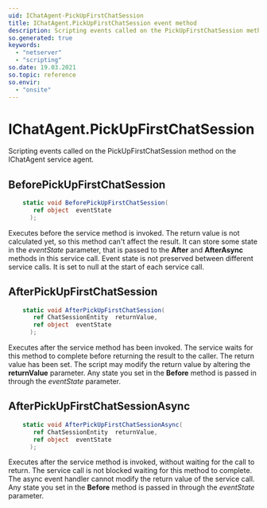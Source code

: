 ```yaml
---
uid: IChatAgent-PickUpFirstChatSession
title: IChatAgent.PickUpFirstChatSession event method
description: Scripting events called on the PickUpFirstChatSession method on the IChatAgent service agent.
so.generated: true
keywords:
  - "netserver"
  - "scripting"
so.date: 19.03.2021
so.topic: reference
so.envir:
  - "onsite"
---
```

# IChatAgent.PickUpFirstChatSession

Scripting events called on the <see cref='M:SuperOffice.CRM.Services.IChatAgent.PickUpFirstChatSession'>PickUpFirstChatSession</see> method on the <see cref='IChatAgent'>IChatAgent</see>  service agent.

## BeforePickUpFirstChatSession
```cs
    static void BeforePickUpFirstChatSession(
       ref object  eventState
      );
```
Executes before the service method is invoked.
The return value is not calculated yet, so this method can't affect the result.
It can store some state in the *eventState* parameter, that is passed to the **After** and **AfterAsync** methods in this service call.
Event state is not preserved between different service calls. It is set to null at the start of each service call.
## AfterPickUpFirstChatSession
```cs
    static void AfterPickUpFirstChatSession(
       ref ChatSessionEntity  returnValue,
       ref object  eventState
      );
```
Executes after the service method has been invoked. The service waits for this method to complete before returning the result to the caller.
The return value has been set. The script may modify the return value by altering the **returnValue** parameter.
Any state you set in the **Before** method is passed in through the *eventState* parameter.
## AfterPickUpFirstChatSessionAsync
```cs
    static void AfterPickUpFirstChatSessionAsync(
       ref ChatSessionEntity  returnValue,
       ref object  eventState
      );
```
Executes after the service method is invoked, without waiting for the call to return.
The service call is not blocked waiting for this method to complete.
The async event handler cannot modify the return value of the service call.
Any state you set in the **Before** method is passed in through the *eventState* parameter.

